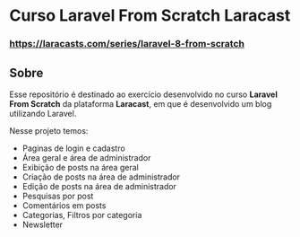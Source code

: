 # Curso Laravel From Scratch Laracast

### https://laracasts.com/series/laravel-8-from-scratch

## Sobre

Esse repositório é destinado ao exercício desenvolvido no curso  **Laravel From Scratch** da plataforma **Laracast**, em que é desenvolvido um blog utilizando Laravel.

Nesse projeto temos:

 - Paginas de login e cadastro
 - Área geral e área de administrador
 - Exibição de posts na área geral
 - Criação de posts na área de administrador
 - Edição de posts na área de administrador
 -  Pesquisas por post
 -  Comentários em posts
 -  Categorias, Filtros por categoria
 -  Newsletter 
